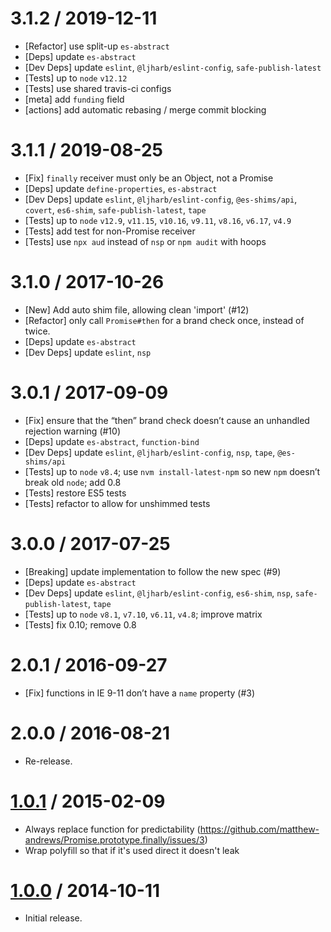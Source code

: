 3.1.2 / 2019-12-11
=================
  * [Refactor] use split-up `es-abstract`
  * [Deps] update `es-abstract`
  * [Dev Deps] update `eslint`, `@ljharb/eslint-config`, `safe-publish-latest`
  * [Tests] up to `node` `v12.12`
  * [Tests] use shared travis-ci configs
  * [meta] add `funding` field
  * [actions] add automatic rebasing / merge commit blocking

3.1.1 / 2019-08-25
=================
  * [Fix] `finally` receiver must only be an Object, not a Promise
  * [Deps] update `define-properties`, `es-abstract`
  * [Dev Deps] update `eslint`, `@ljharb/eslint-config`, `@es-shims/api`, `covert`, `es6-shim`, `safe-publish-latest`, `tape`
  * [Tests] up to `node` `v12.9`, `v11.15`, `v10.16`, `v9.11`, `v8.16`, `v6.17`, `v4.9`
  * [Tests] add test for non-Promise receiver
  * [Tests] use `npx aud` instead of `nsp` or `npm audit` with hoops

3.1.0 / 2017-10-26
=================
  * [New] Add auto shim file, allowing clean 'import' (#12)
  * [Refactor] only call `Promise#then` for a brand check once, instead of twice.
  * [Deps] update `es-abstract`
  * [Dev Deps] update `eslint`, `nsp`

3.0.1 / 2017-09-09
=================
  * [Fix] ensure that the “then” brand check doesn’t cause an unhandled rejection warning (#10)
  * [Deps] update `es-abstract`, `function-bind`
  * [Dev Deps] update `eslint`, `@ljharb/eslint-config`, `nsp`, `tape`, `@es-shims/api`
  * [Tests] up to `node` `v8.4`; use `nvm install-latest-npm` so new `npm` doesn’t break old `node`; add 0.8
  * [Tests] restore ES5 tests
  * [Tests] refactor to allow for unshimmed tests

3.0.0 / 2017-07-25
=================
  * [Breaking] update implementation to follow the new spec (#9)
  * [Deps] update `es-abstract`
  * [Dev Deps] update `eslint`, `@ljharb/eslint-config`, `es6-shim`, `nsp`, `safe-publish-latest`, `tape`
  * [Tests] up to `node` `v8.1`, `v7.10`, `v6.11`, `v4.8`; improve matrix
  * [Tests] fix 0.10; remove 0.8

2.0.1 / 2016-09-27
=================
  * [Fix] functions in IE 9-11 don’t have a `name` property (#3)

2.0.0 / 2016-08-21
=================
  * Re-release.

[1.0.1](https://github.com/matthew-andrews/Promise.prototype.finally/releases/tag/v1.0.1) / 2015-02-09
=================
  * Always replace function for predictability (https://github.com/matthew-andrews/Promise.prototype.finally/issues/3)
  * Wrap polyfill so that if it's used direct it doesn't leak

[1.0.0](https://github.com/matthew-andrews/Promise.prototype.finally/releases/tag/v1.0.0) / 2014-10-11
=================
  * Initial release.
